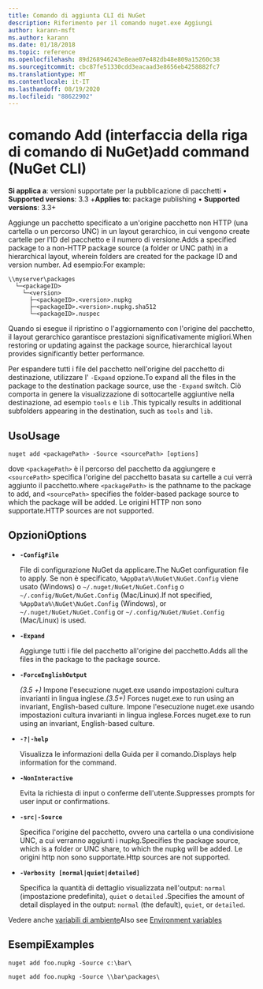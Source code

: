 ```yaml
---
title: Comando di aggiunta CLI di NuGet
description: Riferimento per il comando nuget.exe Aggiungi
author: karann-msft
ms.author: karann
ms.date: 01/18/2018
ms.topic: reference
ms.openlocfilehash: 89d268946243e8eae07e482db48e809a15260c38
ms.sourcegitcommit: cbc87fe51330cdd3eacaad3e8656eb4258882fc7
ms.translationtype: MT
ms.contentlocale: it-IT
ms.lasthandoff: 08/19/2020
ms.locfileid: "88622902"
---
```

# <a name="add-command-nuget-cli"></a><span data-ttu-id="a683a-103">comando Add (interfaccia della riga di comando di NuGet)</span><span class="sxs-lookup"><span data-stu-id="a683a-103">add command (NuGet CLI)</span></span>

<span data-ttu-id="a683a-104">**Si applica a**: versioni supportate per la pubblicazione di pacchetti &bullet; **Supported versions**: 3.3 +</span><span class="sxs-lookup"><span data-stu-id="a683a-104">**Applies to**: package publishing &bullet; **Supported versions**: 3.3+</span></span>

<span data-ttu-id="a683a-105">Aggiunge un pacchetto specificato a un'origine pacchetto non HTTP (una cartella o un percorso UNC) in un layout gerarchico, in cui vengono create cartelle per l'ID del pacchetto e il numero di versione.</span><span class="sxs-lookup"><span data-stu-id="a683a-105">Adds a specified package to a non-HTTP package source (a folder or UNC path) in a hierarchical layout, wherein folders are created for the package ID and version number.</span></span> <span data-ttu-id="a683a-106">Ad esempio:</span><span class="sxs-lookup"><span data-stu-id="a683a-106">For example:</span></span>

```
\\myserver\packages
  └─<packageID>
    └─<version>
      ├─<packageID>.<version>.nupkg
      ├─<packageID>.<version>.nupkg.sha512
      └─<packageID>.nuspec
```

<span data-ttu-id="a683a-107">Quando si esegue il ripristino o l'aggiornamento con l'origine del pacchetto, il layout gerarchico garantisce prestazioni significativamente migliori.</span><span class="sxs-lookup"><span data-stu-id="a683a-107">When restoring or updating against the package source, hierarchical layout provides significantly better performance.</span></span>

<span data-ttu-id="a683a-108">Per espandere tutti i file del pacchetto nell'origine del pacchetto di destinazione, utilizzare l' `-Expand` opzione.</span><span class="sxs-lookup"><span data-stu-id="a683a-108">To expand all the files in the package to the destination package source, use the `-Expand` switch.</span></span> <span data-ttu-id="a683a-109">Ciò comporta in genere la visualizzazione di sottocartelle aggiuntive nella destinazione, ad esempio `tools` e `lib` .</span><span class="sxs-lookup"><span data-stu-id="a683a-109">This typically results in additional subfolders appearing in the destination, such as `tools` and `lib`.</span></span>

## <a name="usage"></a><span data-ttu-id="a683a-110">Uso</span><span class="sxs-lookup"><span data-stu-id="a683a-110">Usage</span></span>

```cli
nuget add <packagePath> -Source <sourcePath> [options]
```

<span data-ttu-id="a683a-111">dove `<packagePath>` è il percorso del pacchetto da aggiungere e `<sourcePath>` specifica l'origine del pacchetto basata su cartelle a cui verrà aggiunto il pacchetto.</span><span class="sxs-lookup"><span data-stu-id="a683a-111">where `<packagePath>` is the pathname to the package to add, and `<sourcePath>` specifies the folder-based package source to which the package will be added.</span></span> <span data-ttu-id="a683a-112">Le origini HTTP non sono supportate.</span><span class="sxs-lookup"><span data-stu-id="a683a-112">HTTP sources are not supported.</span></span>

## <a name="options"></a><span data-ttu-id="a683a-113">Opzioni</span><span class="sxs-lookup"><span data-stu-id="a683a-113">Options</span></span>

- **`-ConfigFile`**

  <span data-ttu-id="a683a-114">File di configurazione NuGet da applicare.</span><span class="sxs-lookup"><span data-stu-id="a683a-114">The NuGet configuration file to apply.</span></span> <span data-ttu-id="a683a-115">Se non è specificato, `%AppData%\NuGet\NuGet.Config` viene usato (Windows) o `~/.nuget/NuGet/NuGet.Config` o `~/.config/NuGet/NuGet.Config` (Mac/Linux).</span><span class="sxs-lookup"><span data-stu-id="a683a-115">If not specified, `%AppData%\NuGet\NuGet.Config` (Windows), or `~/.nuget/NuGet/NuGet.Config` or `~/.config/NuGet/NuGet.Config` (Mac/Linux) is used.</span></span>

- **`-Expand`**

  <span data-ttu-id="a683a-116">Aggiunge tutti i file del pacchetto all'origine del pacchetto.</span><span class="sxs-lookup"><span data-stu-id="a683a-116">Adds all the files in the package to the package source.</span></span>

- **`-ForceEnglishOutput`**

  <span data-ttu-id="a683a-117">*(3.5 +)* Impone l'esecuzione nuget.exe usando impostazioni cultura invarianti in lingua inglese.</span><span class="sxs-lookup"><span data-stu-id="a683a-117">*(3.5+)* Forces nuget.exe to run using an invariant, English-based culture.</span></span>
<span data-ttu-id="a683a-118">Impone l'esecuzione nuget.exe usando impostazioni cultura invarianti in lingua inglese.</span><span class="sxs-lookup"><span data-stu-id="a683a-118">Forces nuget.exe to run using an invariant, English-based culture.</span></span>

- **`-?|-help`**

  <span data-ttu-id="a683a-119">Visualizza le informazioni della Guida per il comando.</span><span class="sxs-lookup"><span data-stu-id="a683a-119">Displays help information for the command.</span></span>

- **`-NonInteractive`**

  <span data-ttu-id="a683a-120">Evita la richiesta di input o conferme dell'utente.</span><span class="sxs-lookup"><span data-stu-id="a683a-120">Suppresses prompts for user input or confirmations.</span></span>

- **`-src|-Source`**

   <span data-ttu-id="a683a-121">Specifica l'origine del pacchetto, ovvero una cartella o una condivisione UNC, a cui verranno aggiunti i nupkg.</span><span class="sxs-lookup"><span data-stu-id="a683a-121">Specifies the package source, which is a folder or UNC share, to which the nupkg will be added.</span></span> <span data-ttu-id="a683a-122">Le origini http non sono supportate.</span><span class="sxs-lookup"><span data-stu-id="a683a-122">Http sources are not supported.</span></span>

- **`-Verbosity [normal|quiet|detailed]`**

  <span data-ttu-id="a683a-123">Specifica la quantità di dettaglio visualizzata nell'output: `normal` (impostazione predefinita), `quiet` o `detailed` .</span><span class="sxs-lookup"><span data-stu-id="a683a-123">Specifies the amount of detail displayed in the output: `normal` (the default), `quiet`, or `detailed`.</span></span>

<span data-ttu-id="a683a-124">Vedere anche [variabili di ambiente](cli-ref-environment-variables.md)</span><span class="sxs-lookup"><span data-stu-id="a683a-124">Also see [Environment variables](cli-ref-environment-variables.md)</span></span>

## <a name="examples"></a><span data-ttu-id="a683a-125">Esempi</span><span class="sxs-lookup"><span data-stu-id="a683a-125">Examples</span></span>

```cli
nuget add foo.nupkg -Source c:\bar\

nuget add foo.nupkg -Source \\bar\packages\
```

